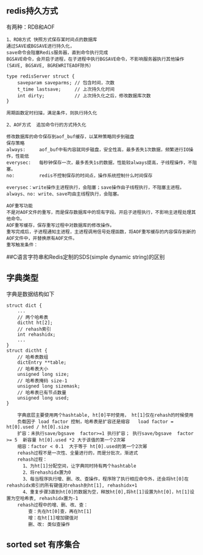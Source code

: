 ## redis持久方式
有两种：RDB和AOF
```
1、RDB方式 快照方式保存某时间点的数据库
通过SAVE或BGSAVE进行持久化， 
save命令会阻塞Redis服务器，直到命令执行完成
BGSAVE命令，会开启子进程，在子进程中执行BGSAVE命令，不影响服务器执行其他操作(SAVE, BGSAVE, BGREWRITEAOF除外）

type redisServer struct {
    saveparam saveparms; // 包含时间，次数
    t_time lastsave;     // 上次持久化时间
    int dirty;           // 上次持久化之后，修改数据库次数
}

周期函数定时扫描，满足条件，则执行持久化

2、AOF方式  追加命令行的方式持久化

修改数据库的命令保存到aof_buf缓存，以某种策略同步到磁盘
保存策略
always:     aof_buf中有内容就同步磁盘，安全性高，最多丢失1次数据，频繁进行IO操作，性能低
everysec:   每秒钟保存一次，最多丢失1s的数据，性能较always提高，子线程操作，不阻塞。
no:         redis不控制保存的时间点，操作系统控制什么时间保存

everysec：write操作主进程执行，会阻塞；save操作由子线程执行，不阻塞主进程。
always、no: write、save均由主线程执行，会阻塞。

AOF重写功能
不是对AOF文件的重写，而是保存数据库中的现有字段。开启子进程执行，不影响主进程处理其他命令。
AOF重写缓存，保存重写过程中对数据库的修改操作。
重写完成后，子进程通知主进程，主进程调用信号处理函数，将AOF重写缓存的内容保存到新的AOF文件中，并替换原有AOF文件。
重写触发条件：
```

##C语言字符串和Redis定制的SDS(simple dynamic string)的区别

## 字典类型
字典是数据结构如下
```cgo
struct dict {
    ...
    // 两个哈希表
    dictht ht[2];
    // rehash索引
    int rehashidx;
    ...
}
struct dictht {
    // 哈希表数组
    dictEntry **table;
    // 哈希表大小
    unsigned long size;
    // 哈希表掩码 size-1
    unsigned long sizemask;
    // 哈希表已有节点数量
    unsigned long used;
}
```
        字典底层主要使用两个hashtable, ht[0]平时使用， ht[1]仅在rehash的时候使用
        负载因子 load factor 控制，哈希表是扩容还是缩容   load factor = ht[0].used / ht[0].size 
        扩容：未执行save/bgsave  factor>=1 执行扩容； 执行save/bgsave  factor >= 5  新容量 ht[0].used *2 大于该值的第一个2次幂
        缩容：factor < 0.1  大于等于 ht[0].used的第一个2次幂
        rehash过程不是一次性、全量进行的，而是分批次，渐进式
        rehash过程：
          1、为ht[1]分配空间，让字典同时持有两个hashtable
          2、将rehashidx置为0
          3、每当程序执行增、删、改、查操作，程序除了执行相应命令外，还会将ht[0]在rehashidx索引的所有键值对rehash到ht[1], rehashidx+1
          4、重复步骤3直到ht[0]的数据为空，释放ht[0],将ht[1]设置为ht[0]，ht[1]设置为空哈希表, rehashidx置为-1
        rehash过程中的增、删、改、查：
            查：先在ht[0]查，再在ht[1]
            增：在ht[1]增加键值对
            删、改: 类似查操作
        

## sorted set  有序集合
